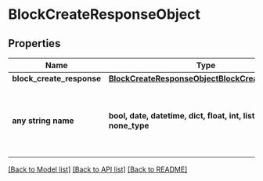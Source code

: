 # BlockCreateResponseObject


## Properties
Name | Type | Description | Notes
------------ | ------------- | ------------- | -------------
**block_create_response** | [**BlockCreateResponseObjectBlockCreateResponse**](BlockCreateResponseObjectBlockCreateResponse.md) |  | [optional] 
**any string name** | **bool, date, datetime, dict, float, int, list, str, none_type** | any string name can be used but the value must be the correct type | [optional]

[[Back to Model list]](../README.md#documentation-for-models) [[Back to API list]](../README.md#documentation-for-api-endpoints) [[Back to README]](../README.md)


